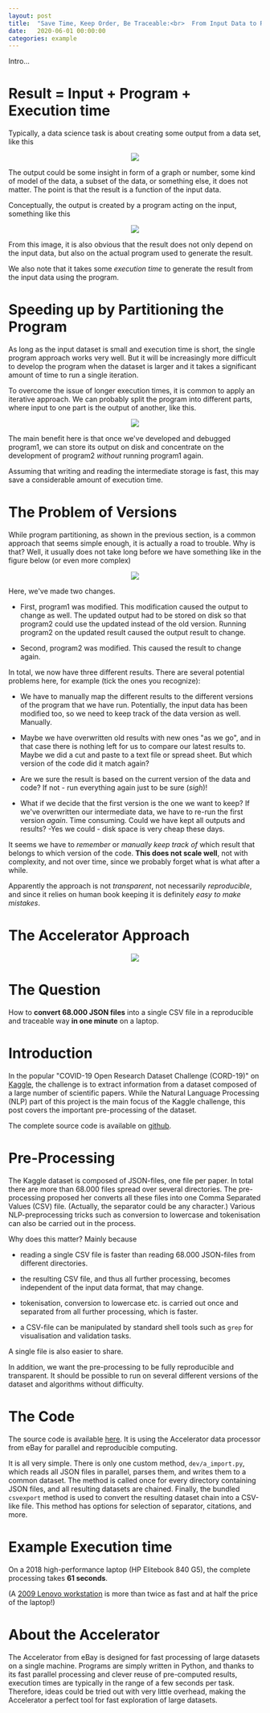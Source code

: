 ```yaml
---
layout: post
title:  "Save Time, Keep Order, Be Traceable:<br>  From Input Data to Result"
date:   2020-06-01 00:00:00
categories: example
---
```



Intro...


# Result = Input + Program + Execution time

Typically, a data science task is about creating some output from a
data set, like this

<p align="center"><img src="{{ site.url }}/assets/input_output.svg"> </p>

The output could be some insight in form of a graph or number, some
kind of model of the data, a subset of the data, or something else, it
does not matter.  The point is that the result is a function of the
input data.

Conceptually, the output is created by a program acting on the input,
something like this

<p align="center"><img src="{{ site.url }}/assets/input_prog_output.svg"> </p>

From this image, it is also obvious that the result does not only
depend on the input data, but also on the actual program used to
generate the result.

We also note that it takes some _execution time_ to generate the
result from the input data using the program.



# Speeding up by Partitioning the Program

As long as the input dataset is small and execution time is short, the
single program approach works very well.  But it will be increasingly
more difficult to develop the program when the dataset is larger and
it takes a significant amount of time to run a single iteration.

To overcome the issue of longer execution times, it is common to apply
an iterative approach.  We can probably split the program into
different parts, where input to one part is the output of another,
like this.

<p align="center"><img src="{{ site.url }}/assets/input_prog_output2.svg"> </p>

The main benefit here is that once we've developed and debugged
program1, we can store its output on disk and concentrate on the
development of program2 _without_ running program1 again.

Assuming that writing and reading the intermediate storage is fast,
this may save a considerable amount of execution time.



# The Problem of Versions

While program partitioning, as shown in the previous section, is a
common approach that seems simple enough, it is actually a road to
trouble.  Why is that?  Well, it usually does not take long before we
have something like in the figure below (or even more complex)

<p align="center"><img src="{{ site.url }}/assets/input_prog_output3.svg"> </p>

Here, we've made two changes.

 - First, program1 was modified.  This modification caused the output
to change as well.  The updated output had to be stored on disk so
that program2 could use the updated instead of the old version.
Running program2 on the updated result caused the output result to change.

- Second, program2 was modified.  This caused the result to change again.

In total, we now have three different results.  There are several
potential problems here, for example (tick the ones you recognize):

- We have to manually map the different results to the different
  versions of the program that we have run.  Potentially, the input
  data has been modified too, so we need to keep track of the data
  version as well.  Manually.

- Maybe we have overwritten old results with new ones "as we go", and
  in that case there is nothing left for us to compare our latest
  results to.  Maybe we did a cut and paste to a text file or spread
  sheet.  But which version of the code did it match again?

- Are we sure the result is based on the current version of the data
  and code?  If not - run everything again just to be sure (*sigh*)!

- What if we decide that the first version is the one we want to keep?
  If we've overwritten our intermediate data, we have to re-run the
  first version *again*.  Time consuming.  Could we have kept all
  outputs and results?  -Yes we could - disk space is very cheap these days.

It seems we have to _remember_ or _manually keep track of_ which
result that belongs to which version of the code.  **This does not
scale well**, not with complexity, and not over time, since we
probably forget what is what after a while.

Apparently the approach is not *transparent*, not necessarily
*reproducible*, and since it relies on human book keeping it is
definitely *easy to make mistakes*.



# The Accelerator Approach

<p align="center"><img src="{{ site.url }}/assets/input_results.svg"> </p>


# The Question

How to **convert 68.000 JSON files** into a single CSV file in a
reproducible and traceable way **in one minute** on a laptop.


# Introduction

In the popular "COVID-19 Open Research Dataset Challenge (CORD-19)" on
[Kaggle](https://www.kaggle.com/allen-institute-for-ai/CORD-19-research-challenge),
the challenge is to extract information from a dataset composed of a
large number of scientific papers.  While the Natural Language
Processing (NLP) part of this project is the main focus of the Kaggle
challenge, this post covers the important pre-processing of the
dataset.

The complete source code is available on
[github](https://github.com/exaxorg/Kaggle-CORD19-data-parser).



# Pre-Processing

The Kaggle dataset is composed of JSON-files, one file per paper.  In
total there are more than 68.000 files spread over several
directories.  The pre-processing proposed her converts all these files
into one Comma Separated Values (CSV) file.  (Actually, the separator
could be any character.)  Various NLP-preprocessing tricks such as
conversion to lowercase and tokenisation can also be carried out in
the process.

Why does this matter?  Mainly because

 - reading a single CSV file is faster than reading 68.000 JSON-files
   from different directories.

 - the resulting CSV file, and thus all further processing, becomes
   independent of the input data format, that may change.

 - tokenisation, conversion to lowercase etc. is carried out once and
   separated from all further processing, which is faster.

 - a CSV-file can be manipulated by standard shell tools such as
   `grep` for visualisation and validation tasks.

A single file is also easier to share.

In addition, we want the pre-processing to be fully reproducible and
transparent.  It should be possible to run on several different
versions of the dataset and algorithms without difficulty.



# The Code

The source code is available
[here](https://github.com/exaxorg/Kaggle-CORD19-data-parser).  It is using the
Accelerator data processor from eBay for parallel and reproducible
computing.

It is all very simple.  There is only one custom method,
`dev/a_import.py`, which reads all JSON files in parallel, parses
them, and writes them to a common dataset.  The method is called once
for every directory containing JSON files, and all resulting datasets
are chained.  Finally, the bundled `csvexport` method is used to
convert the resulting dataset chain into a CSV-like file.  This method
has options for selection of separator, citations, and more.



# Example Execution time

On a 2018 high-performance laptop (HP Elitebook 840 G5), the complete
processing takes **61 seconds**.

(A [2009 Lenovo
workstation](https://expertmakeraccelerator.org/performance/2019/09/02/bigdata_on_inexpensive_workstation.html)
is more than twice as fast and at half the price of the laptop!)



# About the Accelerator

The Accelerator from eBay is designed for fast processing of large
datasets on a single machine.  Programs are simply written in Python,
and thanks to its fast parallel processing and clever reuse of
pre-computed results, execution times are typically in the range of a
few seconds per task.  Therefore, ideas could be tried out with very
little overhead, making the Accelerator a perfect tool for fast
exploration of large datasets.

